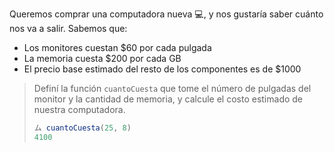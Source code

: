 Queremos comprar una computadora nueva :computer:, y nos gustaría saber cuánto nos va a salir. Sabemos que: 

* Los monitores cuestan $60 por cada pulgada
* La memoria cuesta $200 por cada GB
* El precio base estimado del resto de los componentes es de $1000

> Definí la función `cuantoCuesta` que tome el número de pulgadas del monitor y la cantidad de memoria, y calcule el costo estimado de nuestra computadora.
> 
> ```javascript
> ム cuantoCuesta(25, 8)
> 4100
> ```